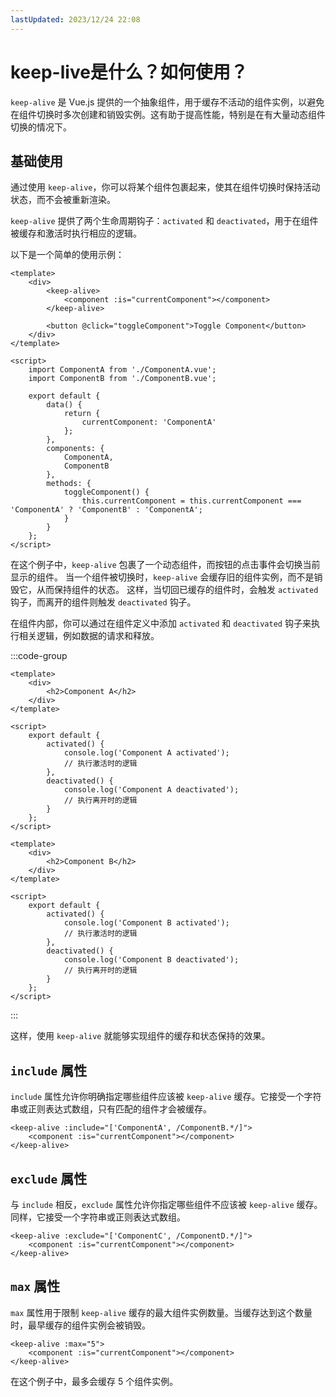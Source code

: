 ```yaml
---
lastUpdated: 2023/12/24 22:08
---
```


# keep-live是什么？如何使用？

`keep-alive` 是 Vue.js 提供的一个抽象组件，用于缓存不活动的组件实例，以避免在组件切换时多次创建和销毁实例。这有助于提高性能，特别是在有大量动态组件切换的情况下。

## 基础使用

通过使用 `keep-alive`，你可以将某个组件包裹起来，使其在组件切换时保持活动状态，而不会被重新渲染。

`keep-alive` 提供了两个生命周期钩子：`activated` 和 `deactivated`，用于在组件被缓存和激活时执行相应的逻辑。

以下是一个简单的使用示例：

```vue
<template>
    <div>
        <keep-alive>
            <component :is="currentComponent"></component>
        </keep-alive>

        <button @click="toggleComponent">Toggle Component</button>
    </div>
</template>

<script>
    import ComponentA from './ComponentA.vue';
    import ComponentB from './ComponentB.vue';

    export default {
        data() {
            return {
                currentComponent: 'ComponentA'
            };
        },
        components: {
            ComponentA,
            ComponentB
        },
        methods: {
            toggleComponent() {
                this.currentComponent = this.currentComponent === 'ComponentA' ? 'ComponentB' : 'ComponentA';
            }
        }
    };
</script>
```

在这个例子中，`keep-alive` 包裹了一个动态组件，而按钮的点击事件会切换当前显示的组件。
当一个组件被切换时，`keep-alive` 会缓存旧的组件实例，而不是销毁它，从而保持组件的状态。
这样，当切回已缓存的组件时，会触发 `activated` 钩子，而离开的组件则触发 `deactivated` 钩子。

在组件内部，你可以通过在组件定义中添加 `activated` 和 `deactivated` 钩子来执行相关逻辑，例如数据的请求和释放。

:::code-group
```vue [ComponentA.vue]
<template>
    <div>
        <h2>Component A</h2>
    </div>
</template>

<script>
    export default {
        activated() {
            console.log('Component A activated');
            // 执行激活时的逻辑
        },
        deactivated() {
            console.log('Component A deactivated');
            // 执行离开时的逻辑
        }
    };
</script>
```

```vue [ComponentB.vue]
<template>
    <div>
        <h2>Component B</h2>
    </div>
</template>

<script>
    export default {
        activated() {
            console.log('Component B activated');
            // 执行激活时的逻辑
        },
        deactivated() {
            console.log('Component B deactivated');
            // 执行离开时的逻辑
        }
    };
</script>
```
:::

这样，使用 `keep-alive` 就能够实现组件的缓存和状态保持的效果。

## `include` 属性

`include` 属性允许你明确指定哪些组件应该被 `keep-alive` 缓存。它接受一个字符串或正则表达式数组，只有匹配的组件才会被缓存。

```vue
<keep-alive :include="['ComponentA', /ComponentB.*/]">
    <component :is="currentComponent"></component>
</keep-alive>
```

## `exclude` 属性

与 `include` 相反，`exclude` 属性允许你指定哪些组件不应该被 `keep-alive` 缓存。同样，它接受一个字符串或正则表达式数组。

```vue
<keep-alive :exclude="['ComponentC', /ComponentD.*/]">
    <component :is="currentComponent"></component>
</keep-alive>
```

## `max` 属性

`max` 属性用于限制 `keep-alive` 缓存的最大组件实例数量。当缓存达到这个数量时，最早缓存的组件实例会被销毁。

```vue
<keep-alive :max="5">
    <component :is="currentComponent"></component>
</keep-alive>
```

在这个例子中，最多会缓存 5 个组件实例。
